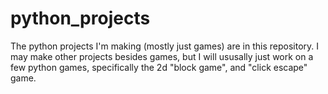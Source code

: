 # python_projects
The python projects I'm making (mostly just games) are in this repository.
I may make other projects besides games, but I will ususally just work on a few python games, specifically the 2d "block game", and "click escape" game.
